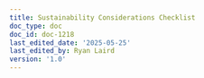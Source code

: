 ```yaml
---
title: Sustainability Considerations Checklist
doc_type: doc
doc_id: doc-1218
last_edited_date: '2025-05-25'
last_edited_by: Ryan Laird
version: '1.0'
---
```



